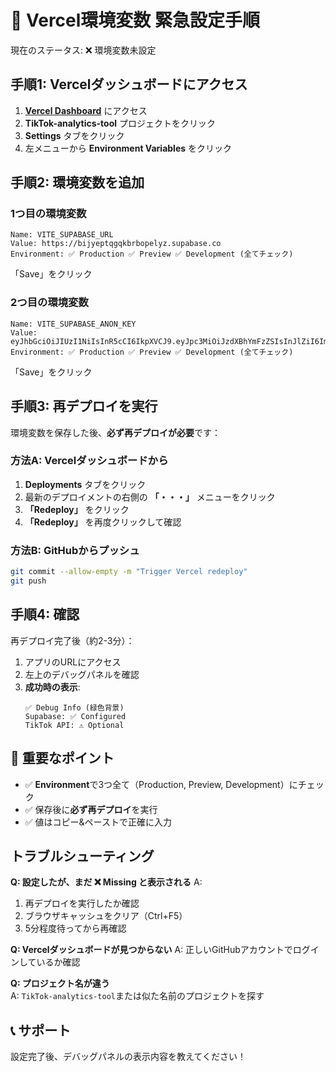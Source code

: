 # 🚨 Vercel環境変数 緊急設定手順

現在のステータス: ❌ 環境変数未設定

## 手順1: Vercelダッシュボードにアクセス

1. **[Vercel Dashboard](https://vercel.com/dashboard)** にアクセス
2. **TikTok-analytics-tool** プロジェクトをクリック
3. **Settings** タブをクリック
4. 左メニューから **Environment Variables** をクリック

## 手順2: 環境変数を追加

### 1つ目の環境変数
```
Name: VITE_SUPABASE_URL
Value: https://bijyeptqgqkbrbopelyz.supabase.co
Environment: ✅ Production ✅ Preview ✅ Development (全てチェック)
```
「Save」をクリック

### 2つ目の環境変数
```
Name: VITE_SUPABASE_ANON_KEY
Value: eyJhbGciOiJIUzI1NiIsInR5cCI6IkpXVCJ9.eyJpc3MiOiJzdXBhYmFzZSIsInJlZiI6ImJpanllcHRxZ3FrYnJib3BlbHl6Iiwicm9sZSI6ImFub24iLCJpYXQiOjE3NTM2NDY3MDIsImV4cCI6MjA2OTIyMjcwMn0.uUyZ_0ixcjJ9sKizqM6E8k1i3CUUbY4RmoKhsJIzuco
Environment: ✅ Production ✅ Preview ✅ Development (全てチェック)
```
「Save」をクリック

## 手順3: 再デプロイを実行

環境変数を保存した後、**必ず再デプロイが必要**です：

### 方法A: Vercelダッシュボードから
1. **Deployments** タブをクリック
2. 最新のデプロイメントの右側の **「・・・」** メニューをクリック
3. **「Redeploy」** をクリック
4. **「Redeploy」** を再度クリックして確認

### 方法B: GitHubからプッシュ
```bash
git commit --allow-empty -m "Trigger Vercel redeploy"
git push
```

## 手順4: 確認

再デプロイ完了後（約2-3分）：

1. アプリのURLにアクセス
2. 左上のデバッグパネルを確認
3. **成功時の表示**:
   ```
   ✅ Debug Info (緑色背景)
   Supabase: ✅ Configured
   TikTok API: ⚠️ Optional
   ```

## 🎯 重要なポイント

- ✅ **Environment**で3つ全て（Production, Preview, Development）にチェック
- ✅ 保存後に**必ず再デプロイ**を実行
- ✅ 値はコピー&ペーストで正確に入力

## トラブルシューティング

**Q: 設定したが、まだ ❌ Missing と表示される**
A: 
1. 再デプロイを実行したか確認
2. ブラウザキャッシュをクリア（Ctrl+F5）
3. 5分程度待ってから再確認

**Q: Vercelダッシュボードが見つからない**
A: 正しいGitHubアカウントでログインしているか確認

**Q: プロジェクト名が違う**  
A: `TikTok-analytics-tool`または似た名前のプロジェクトを探す

## 📞 サポート

設定完了後、デバッグパネルの表示内容を教えてください！